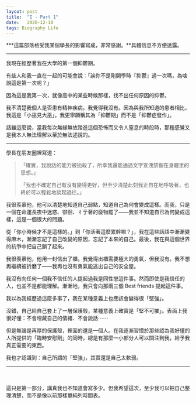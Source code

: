 ```yaml
---
layout: post
title:  "I - Part 1"
date:   2020-12-10
tags: Biography Life
---
```


***這篇部落格受我某個學長的影響寫成，非常感謝。**具體信息不方便透露。

---

我現在經歷著我在大學的第一個抑鬱期。

有些人和我一直在一起的可能會說：「誒你不是剛開學時『抑鬱』過一次嗎，為啥說這是第一次呢？」

因為這是我第一次，就像高中的某些時候那樣，找不出任何原因的抑鬱。

我不清楚我個人是否患有精神疾病。我覺得我沒有。因為與我所知道的患者相比，我這是「小巫見大巫」。我更寧願稱其為「抑鬱期」而不是「抑鬱症發作」。

話雖這麼說，當我每次無緣無故踏進這個恐怖而又令人窒息的時段時，那種感覺又是我本人無法理解以至於無法述說的。

---

學長在朋友圈裡寫道：

> 「確實，我說話的能力被扼殺了，所幸我還能通過文字宣洩禁錮在身體里的思想。」
>
> 「我也不確定自己有沒有變得更好，但至少清楚此刻我正自在地呼吸著，也終於可以輕鬆地談起過往。」

我很羨慕他，他可以清楚地知道自己弱點，知道自己為何會變成這樣。而我，只是一個在命運長夜中迷惑、徘徊、彳亍著的廢物罷了——我並不知道自已為何變成這樣，這是一個很大的問題。

從「你小時候才不是這樣的。」到「你活著這麼累幹嘛？」，我在這些話語中漸漸變得麻木，漸漸忘記了自己改變的原因，忘記了本來的自己。最後，我在與這個世界的抗爭中把自己鎖了起來。

我很羨慕他，他用一封信出了櫃。我覺得出櫃需要極大的勇氣，但我沒有。我不想再繼續被折磨了——我再也沒有勇氣能逃出自己的安全屋。

我沒有向任何一個我不信任的人提起過我是同性戀這件事。然而即使是我信任的人，也並不是都能理解。漸漸地，我只會向那兩三個 Best friends 提起這件事。

我以為我經歷過這麼多事了，我在某種意義上也應該會變得很「堅強」。

沒錯，自己給自己套上了一層保護殼，某種意義上確實是「堅不可摧」。表面上我很好懂：不會埋藏自己的情緒、不會說話⋯⋯

但是無論是再厚的保護殼，裡面的還是一個人。在我逐漸習慣於那些認為我好懂的人所提供的「臨時安慰劑」的同時，總是有那麼一小部分人可以關注到我，給予我真正需要的東西。

我也才認識到：自己所謂的「堅強」，其實還是自己太軟弱。

---

</br>
</br>
這只是第一部分，講真我也不知道會寫多少。但我希望這次，至少我可以把自己整理清楚，而不是像以前那樣單純列時間表。
